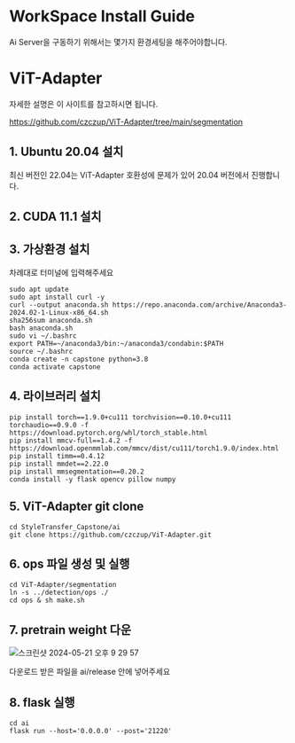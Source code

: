 # WorkSpace Install Guide
Ai Server을 구동하기 위해서는 몇가지 환경세팅을 해주어야합니다.

# ViT-Adapter
자세한 설명은 이 사이트를 참고하시면 됩니다.

https://github.com/czczup/ViT-Adapter/tree/main/segmentation

## 1. Ubuntu 20.04 설치

최신 버전인 22.04는 ViT-Adapter 호환성에 문제가 있어 20.04 버전에서 진행합니다.

## 2. CUDA 11.1 설치

## 3. 가상환경 설치

차례대로 터미널에 입력해주세요

```
sudo apt update
sudo apt install curl -y
curl --output anaconda.sh https://repo.anaconda.com/archive/Anaconda3-2024.02-1-Linux-x86_64.sh
sha256sum anaconda.sh
bash anaconda.sh
sudo vi ~/.bashrc
export PATH=~/anaconda3/bin:~/anaconda3/condabin:$PATH
source ~/.bashrc
conda create -n capstone python=3.8
conda activate capstone
```

## 4. 라이브러리 설치
```
pip install torch==1.9.0+cu111 torchvision==0.10.0+cu111 torchaudio==0.9.0 -f https://download.pytorch.org/whl/torch_stable.html
pip install mmcv-full==1.4.2 -f https://download.openmmlab.com/mmcv/dist/cu111/torch1.9.0/index.html
pip install timm==0.4.12
pip install mmdet==2.22.0
pip install mmsegmentation==0.20.2
conda install -y flask opencv pillow numpy
```

## 5. ViT-Adapter git clone
```
cd StyleTransfer_Capstone/ai
git clone https://github.com/czczup/ViT-Adapter.git
```

## 6. ops 파일 생성 및 실행
```
cd ViT-Adapter/segmentation
ln -s ../detection/ops ./
cd ops & sh make.sh
```

## 7. pretrain weight 다운
![스크린샷 2024-05-21 오후 9 29 57](https://github.com/STRCapstone/StyleTransfer_Capstone/assets/56315335/c1bf0b3a-9da6-46d7-8c77-b597b9e9a1c9)

다운로드 받은 파일을 ai/release 안에 넣어주세요

## 8. flask 실행
```
cd ai
flask run --host='0.0.0.0' --post='21220'
```